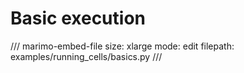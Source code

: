 # Basic execution

/// marimo-embed-file
    size: xlarge
    mode: edit
    filepath: examples/running_cells/basics.py
///
